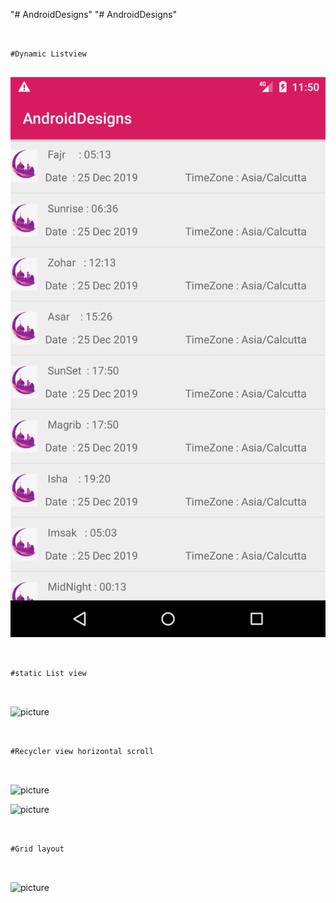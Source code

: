 "# AndroidDesigns" 
"# AndroidDesigns" 


```


#Dynamic Listview


```


![picture](images/dynamic_lv.png) 



```


#static List view



```


![picture](images/static_lv.png) 



```


#Recycler view horizontal scroll



```


![picture](images/recycler_lv.png) 




![picture](images/scroll_horizontal.png) 



```


#Grid layout



```


![picture](images/grid_lv.png) 



